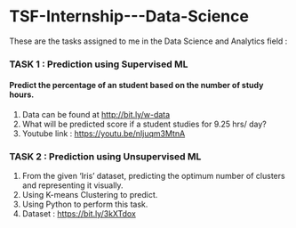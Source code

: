 # TSF-Internship---Data-Science
These are the tasks assigned to me in the Data Science and Analytics field : 

### TASK 1 : Prediction using Supervised ML
#### Predict the percentage of an student based on the number of study hours.
1.   Data can be found at http://bit.ly/w-data
2.   What will be predicted score if a student studies for 9.25 hrs/ day?
3.   Youtube link : https://youtu.be/nIjuqm3MtnA

 ### TASK 2 : Prediction using Unsupervised ML

1. From the given ‘Iris’ dataset, predicting the optimum number of clusters
and representing it visually.
2. Using K-means Clustering to predict.
3. Using Python to perform this task.
4. Dataset : https://bit.ly/3kXTdox

